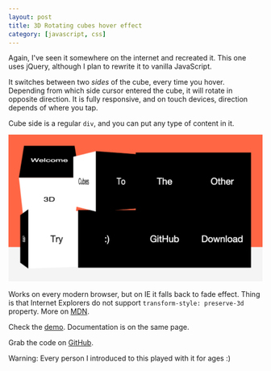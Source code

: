 ```yaml
---
layout: post
title: 3D Rotating cubes hover effect
category: [javascript, css]
---
```


Again, I've seen it somewhere on the internet and recreated it.
This one uses jQuery, although I plan to rewrite it to vanilla JavaScript.

It switches between two <i>sides</i> of the cube, every time you hover.
Depending from which side cursor entered the cube, it will rotate in opposite direction.
It is fully responsive, and on touch devices, direction depends of where you tap.

Cube side is a regular `div`, and you can put any type of content in it.

<a href="http://stanko.github.io/cube-3D-rotate-grid/">
  <img src="/public/projects/cube-3D-rotate-grid.png" alt="Demo - 3D Rotating cubes hover effect">
</a>

Works on every modern browser, but on IE it falls back to fade effect.
Thing is that Internet Explorers do not support `transform-style: preserve-3d` property.
More on [MDN](https://developer.mozilla.org/en-US/docs/Web/CSS/transform-style).

Check the [demo](http://stanko.github.io/cube-3D-rotate-grid/).
Documentation is on the same page.

Grab the code on [GitHub](https://github.com/Stanko/cube-3D-rotate-grid).

Warning: Every person I introduced to this played with it for ages :)
